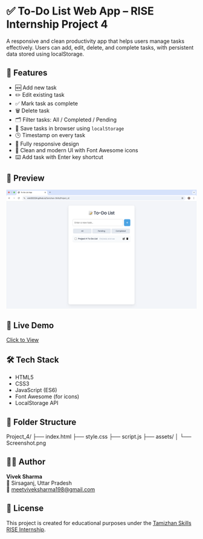 # ✅ To-Do List Web App – RISE Internship Project 4

A responsive and clean productivity app that helps users manage tasks effectively. Users can add, edit, delete, and complete tasks, with persistent data stored using localStorage.

## 🚀 Features

- 🆕 Add new task
- ✏️ Edit existing task
- ✅ Mark task as complete
- 🗑 Delete task
- 🗂 Filter tasks: All / Completed / Pending
- 💾 Save tasks in browser using `localStorage`
- 🕒 Timestamp on every task
- 📱 Fully responsive design
- 🎨 Clean and modern UI with Font Awesome icons
- ⌨️ Add task with Enter key shortcut

## 📸 Preview

![App Screenshot](assets/Screenshot.png)

## 🔗 Live Demo

[Click to View](https://vish202324.github.io/Tamizhan-Skills/Project_4/)

## 🛠 Tech Stack

- HTML5
- CSS3
- JavaScript (ES6)
- Font Awesome (for icons)
- LocalStorage API

## 📁 Folder Structure

Project_4/
├── index.html
├── style.css
├── script.js
├── assets/
│ └── Screenshot.png

## 🙋‍♂️ Author

**Vivek Sharma**  
📍 Sirsaganj, Uttar Pradesh  
📧 meetviveksharma198@gmail.com

## 📜 License

This project is created for educational purposes under the [Tamizhan Skills RISE Internship](https://tamizhanskills.in/).

